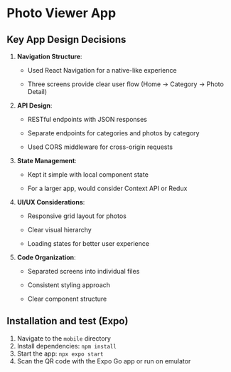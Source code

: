 # Photo Viewer App

Key App Design Decisions
--------------------

1.  **Navigation Structure**:
    
    *   Used React Navigation for a native-like experience
        
    *   Three screens provide clear user flow (Home → Category → Photo Detail)
        
2.  **API Design**:
    
    *   RESTful endpoints with JSON responses
        
    *   Separate endpoints for categories and photos by category
        
    *   Used CORS middleware for cross-origin requests
        
3.  **State Management**:
    
    *   Kept it simple with local component state
        
    *   For a larger app, would consider Context API or Redux
        
4.  **UI/UX Considerations**:
    
    *   Responsive grid layout for photos
        
    *   Clear visual hierarchy
        
    *   Loading states for better user experience
        
5.  **Code Organization**:
    
    *   Separated screens into individual files
        
    *   Consistent styling approach
        
    *   Clear component structure


Installation and test (Expo)
-----------------------------
1. Navigate to the `mobile` directory
2. Install dependencies: `npm install`
3. Start the app: `npx expo start`
4. Scan the QR code with the Expo Go app or run on emulator
